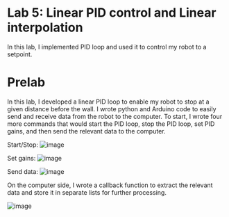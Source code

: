 # Lab 5: Linear PID control and Linear interpolation

In this lab, I implemented PID loop and used it to control my robot to a setpoint. 

# Prelab

In this lab, I developed a linear PID loop to enable my robot to stop at a given distance before the wall. I wrote python and Arduino code to easily send and receive data from the robot to the computer. To start, I wrote four more commands that would start the PID loop, stop the PID loop, set PID gains, and then send the relevant data to the computer. 

Start/Stop:
![image](https://github.com/user-attachments/assets/2029eb5c-5667-4e45-9a66-c85487b2b4af)

Set gains:
![image](https://github.com/user-attachments/assets/2589bea1-110f-49c4-89dd-494f3dfb4cf2)

Send data:
![image](https://github.com/user-attachments/assets/80a1b411-597f-4da1-85f6-ffc4e4b7ba52)

On the computer side, I wrote a callback function to extract the relevant data and store it in separate lists for further processing.

![image](https://github.com/user-attachments/assets/19e6453b-a70d-4db8-afcc-048712530cfa)




